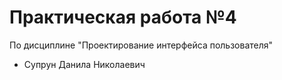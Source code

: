 # Практическая работа №4
По дисциплине "Проектирование интерфейса пользователя"
- Супрун Данила Николаевич
